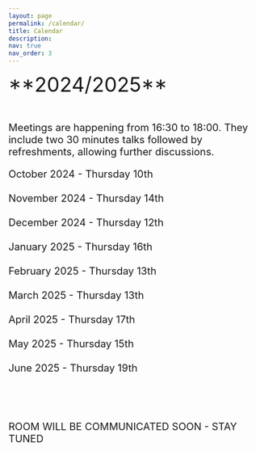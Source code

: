 ```yaml
---
layout: page
permalink: /calendar/
title: Calendar
description:
nav: true
nav_order: 3
---
```

<span style="font-size: 40px;">
**2024/2025** <br><br>
<span style="font-size: 20px;">
Meetings are happening from 16:30 to 18:00. They include two 30 minutes talks followed by refreshments, allowing further discussions.<br>

October 2024 - Thursday 10th<br><br>
November 2024 - Thursday 14th <br><br>
December 2024 - Thursday 12th<br><br>
January 2025 - Thursday 16th <br><br>
February 2025 - Thursday 13th <br><br>
March 2025 - Thursday 13th <br><br>
April 2025 - Thursday 17th <br><br>
May 2025 - Thursday 15th <br><br>
June 2025 - Thursday 19th<br><br><br><br>

ROOM WILL BE COMMUNICATED SOON - STAY TUNED
